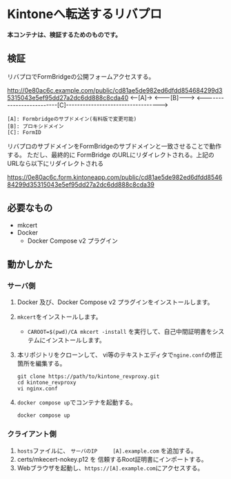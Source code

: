 # Kintoneへ転送するリバプロ

**本コンテナは、検証するためのものです。**

## 検証

リバプロでFormBridgeの公開フォームアクセスする。

http://0e80ac6c.example.com/public/cd81ae5de982ed6dfdd854684299d35315043e5ef95dd27a2dc6dd888c8cda40
       <--[A]-> <---[B]--->        <-------------------------[C]---------------------------------->

    [A]: Formbridgeのサブドメイン(有料版で変更可能)
    [B]: プロキシドメイン
    [C]: FormID

リバプロのサブドメインをFormBridgeのサブドメインと一致させることで動作する。
ただし、最終的に FormBridge のURLにリダイレクトされる。上記のURLなら以下にリダイレクトされる

https://0e80ac6c.form.kintoneapp.com/public/cd81ae5de982ed6dfdd854684299d35315043e5ef95dd27a2dc6dd888c8cda39

## 必要なもの

- mkcert
- Docker
  - Docker Compose v2 プラグイン

## 動かしかた

### サーバ側

1. Docker 及び、Docker Compose v2 プラグインをインストールします。
1. `mkcert`をインストールします。

   - `CAROOT=$(pwd)/CA mkcert -install` を実行して、自己中間証明書をシステムにインストールします。

1. 本リポジトリをクローンして、 vi等のテキストエディタで`ngine.conf`の修正箇所を編集する。
   ```
   git clone https://path/to/kintone_revproxy.git
   cd kintone_revproxy
   vi nginx.conf
   ```
1. `docker compose up`でコンテナを起動する。
   ```
   docker compose up
   ```


### クライアント側

1. `hosts`ファイルに、 `サーバのIP     [A].example.com` を追加する。
1. certs/mkecert-nokey.p12 を 信頼するRoot証明書にインポートする。
1. Webブラウザを起動し、`https://[A].example.com`にアクセスする。


